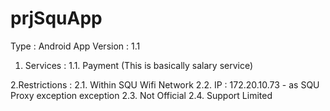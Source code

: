 # prjSquApp
Type : Android App
Version : 1.1
1. Services : 
  1.1. Payment
             (This is basically salary service)

2.Restrictions : 
   2.1. Within SQU Wifi Network
   2.2. IP : 172.20.10.73 - as SQU Proxy exception exception
   2.3. Not Official
   2.4. Support Limited
